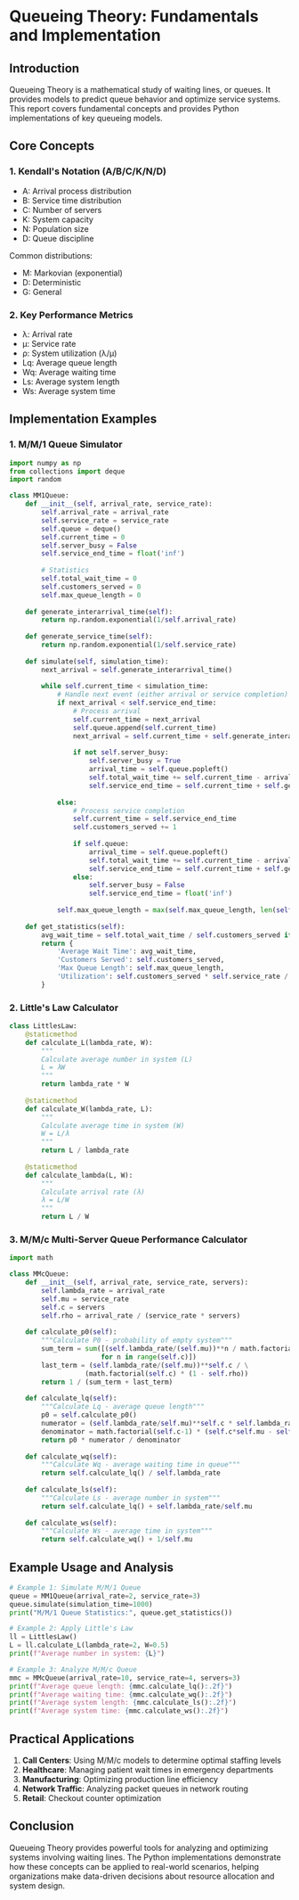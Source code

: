 # Queueing Theory: Fundamentals and Implementation
## Introduction

Queueing Theory is a mathematical study of waiting lines, or queues. It provides models to predict queue behavior and optimize service systems. This report covers fundamental concepts and provides Python implementations of key queueing models.

## Core Concepts

### 1. Kendall's Notation (A/B/C/K/N/D)
- A: Arrival process distribution
- B: Service time distribution
- C: Number of servers
- K: System capacity
- N: Population size
- D: Queue discipline

Common distributions:
- M: Markovian (exponential)
- D: Deterministic
- G: General

### 2. Key Performance Metrics
- λ: Arrival rate
- μ: Service rate
- ρ: System utilization (λ/μ)
- Lq: Average queue length
- Wq: Average waiting time
- Ls: Average system length
- Ws: Average system time

## Implementation Examples

### 1. M/M/1 Queue Simulator

```python
import numpy as np
from collections import deque
import random

class MM1Queue:
    def __init__(self, arrival_rate, service_rate):
        self.arrival_rate = arrival_rate
        self.service_rate = service_rate
        self.queue = deque()
        self.current_time = 0
        self.server_busy = False
        self.service_end_time = float('inf')
        
        # Statistics
        self.total_wait_time = 0
        self.customers_served = 0
        self.max_queue_length = 0
        
    def generate_interarrival_time(self):
        return np.random.exponential(1/self.arrival_rate)
    
    def generate_service_time(self):
        return np.random.exponential(1/self.service_rate)
    
    def simulate(self, simulation_time):
        next_arrival = self.generate_interarrival_time()
        
        while self.current_time < simulation_time:
            # Handle next event (either arrival or service completion)
            if next_arrival < self.service_end_time:
                # Process arrival
                self.current_time = next_arrival
                self.queue.append(self.current_time)
                next_arrival = self.current_time + self.generate_interarrival_time()
                
                if not self.server_busy:
                    self.server_busy = True
                    arrival_time = self.queue.popleft()
                    self.total_wait_time += self.current_time - arrival_time
                    self.service_end_time = self.current_time + self.generate_service_time()
                    
            else:
                # Process service completion
                self.current_time = self.service_end_time
                self.customers_served += 1
                
                if self.queue:
                    arrival_time = self.queue.popleft()
                    self.total_wait_time += self.current_time - arrival_time
                    self.service_end_time = self.current_time + self.generate_service_time()
                else:
                    self.server_busy = False
                    self.service_end_time = float('inf')
                    
            self.max_queue_length = max(self.max_queue_length, len(self.queue))
    
    def get_statistics(self):
        avg_wait_time = self.total_wait_time / self.customers_served if self.customers_served > 0 else 0
        return {
            'Average Wait Time': avg_wait_time,
            'Customers Served': self.customers_served,
            'Max Queue Length': self.max_queue_length,
            'Utilization': self.customers_served * self.service_rate / self.current_time
        }
```

### 2. Little's Law Calculator

```python
class LittlesLaw:
    @staticmethod
    def calculate_L(lambda_rate, W):
        """
        Calculate average number in system (L)
        L = λW
        """
        return lambda_rate * W
    
    @staticmethod
    def calculate_W(lambda_rate, L):
        """
        Calculate average time in system (W)
        W = L/λ
        """
        return L / lambda_rate
    
    @staticmethod
    def calculate_lambda(L, W):
        """
        Calculate arrival rate (λ)
        λ = L/W
        """
        return L / W
```

### 3. M/M/c Multi-Server Queue Performance Calculator

```python
import math

class MMcQueue:
    def __init__(self, arrival_rate, service_rate, servers):
        self.lambda_rate = arrival_rate
        self.mu = service_rate
        self.c = servers
        self.rho = arrival_rate / (service_rate * servers)
    
    def calculate_p0(self):
        """Calculate P0 - probability of empty system"""
        sum_term = sum([(self.lambda_rate/(self.mu))**n / math.factorial(n) 
                       for n in range(self.c)])
        last_term = (self.lambda_rate/(self.mu))**self.c / \
                   (math.factorial(self.c) * (1 - self.rho))
        return 1 / (sum_term + last_term)
    
    def calculate_lq(self):
        """Calculate Lq - average queue length"""
        p0 = self.calculate_p0()
        numerator = (self.lambda_rate/self.mu)**self.c * self.lambda_rate * self.mu
        denominator = math.factorial(self.c-1) * (self.c*self.mu - self.lambda_rate)**2
        return p0 * numerator / denominator
    
    def calculate_wq(self):
        """Calculate Wq - average waiting time in queue"""
        return self.calculate_lq() / self.lambda_rate
    
    def calculate_ls(self):
        """Calculate Ls - average number in system"""
        return self.calculate_lq() + self.lambda_rate/self.mu
    
    def calculate_ws(self):
        """Calculate Ws - average time in system"""
        return self.calculate_wq() + 1/self.mu
```

## Example Usage and Analysis

```python
# Example 1: Simulate M/M/1 Queue
queue = MM1Queue(arrival_rate=2, service_rate=3)
queue.simulate(simulation_time=1000)
print("M/M/1 Queue Statistics:", queue.get_statistics())

# Example 2: Apply Little's Law
ll = LittlesLaw()
L = ll.calculate_L(lambda_rate=2, W=0.5)
print(f"Average number in system: {L}")

# Example 3: Analyze M/M/c Queue
mmc = MMcQueue(arrival_rate=10, service_rate=4, servers=3)
print(f"Average queue length: {mmc.calculate_lq():.2f}")
print(f"Average waiting time: {mmc.calculate_wq():.2f}")
print(f"Average system length: {mmc.calculate_ls():.2f}")
print(f"Average system time: {mmc.calculate_ws():.2f}")
```

## Practical Applications

1. **Call Centers**: Using M/M/c models to determine optimal staffing levels
2. **Healthcare**: Managing patient wait times in emergency departments
3. **Manufacturing**: Optimizing production line efficiency
4. **Network Traffic**: Analyzing packet queues in network routing
5. **Retail**: Checkout counter optimization

## Conclusion

Queueing Theory provides powerful tools for analyzing and optimizing systems involving waiting lines. The Python implementations demonstrate how these concepts can be applied to real-world scenarios, helping organizations make data-driven decisions about resource allocation and system design.
